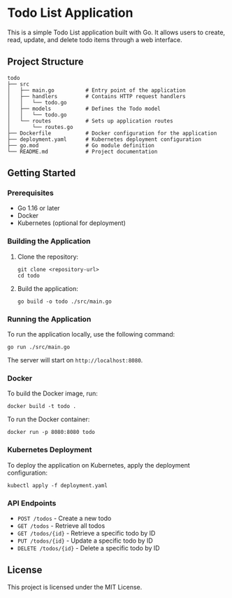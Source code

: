 # Todo List Application

This is a simple Todo List application built with Go. It allows users to create, read, update, and delete todo items through a web interface.

## Project Structure

```
todo
├── src
│   ├── main.go          # Entry point of the application
│   ├── handlers         # Contains HTTP request handlers
│   │   └── todo.go
│   ├── models           # Defines the Todo model
│   │   └── todo.go
│   └── routes           # Sets up application routes
│       └── routes.go
├── Dockerfile           # Docker configuration for the application
├── deployment.yaml      # Kubernetes deployment configuration
├── go.mod               # Go module definition
└── README.md            # Project documentation
```

## Getting Started

### Prerequisites

- Go 1.16 or later
- Docker
- Kubernetes (optional for deployment)

### Building the Application

1. Clone the repository:
   ```
   git clone <repository-url>
   cd todo
   ```

2. Build the application:
   ```
   go build -o todo ./src/main.go
   ```

### Running the Application

To run the application locally, use the following command:
```
go run ./src/main.go
```
The server will start on `http://localhost:8080`.

### Docker

To build the Docker image, run:
```
docker build -t todo .
```

To run the Docker container:
```
docker run -p 8080:8080 todo
```

### Kubernetes Deployment

To deploy the application on Kubernetes, apply the deployment configuration:
```
kubectl apply -f deployment.yaml
```

### API Endpoints

- `POST /todos` - Create a new todo
- `GET /todos` - Retrieve all todos
- `GET /todos/{id}` - Retrieve a specific todo by ID
- `PUT /todos/{id}` - Update a specific todo by ID
- `DELETE /todos/{id}` - Delete a specific todo by ID

## License

This project is licensed under the MIT License.